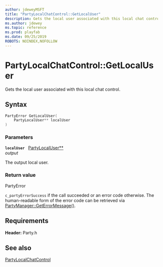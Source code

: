 ```yaml
---
author: jdeweyMSFT
title: "PartyLocalChatControl::GetLocalUser"
description: Gets the local user associated with this local chat control.
ms.author: jdewey
ms.topic: reference
ms.prod: playfab
ms.date: 09/25/2019
ROBOTS: NOINDEX,NOFOLLOW
---
```


# PartyLocalChatControl::GetLocalUser  

Gets the local user associated with this local chat control.  

## Syntax  
  
```cpp
PartyError GetLocalUser(  
    PartyLocalUser** localUser  
)  
```  
  
### Parameters  
  
**`localUser`** &nbsp; [PartyLocalUser**](../../PartyLocalUser/partylocaluser.md)  
*output*  
  
The output local user.  
  
  
### Return value  
PartyError
  
```c_partyErrorSuccess``` if the call succeeded or an error code otherwise. The human-readable form of the error code can be retrieved via [PartyManager::GetErrorMessage()](../../PartyManager/methods/partymanager_geterrormessage.md).
  
  
## Requirements  
  
**Header:** Party.h
  
## See also  
[PartyLocalChatControl](../partylocalchatcontrol.md)  

  
  
